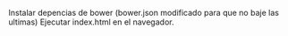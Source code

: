 Instalar depencias de bower (bower.json modificado para que no baje las ultimas)
Ejecutar index.html en el navegador.
